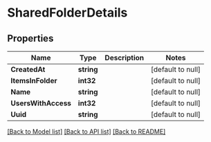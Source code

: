 # SharedFolderDetails

## Properties
Name | Type | Description | Notes
------------ | ------------- | ------------- | -------------
**CreatedAt** | **string** |  | [default to null]
**ItemsInFolder** | **int32** |  | [default to null]
**Name** | **string** |  | [default to null]
**UsersWithAccess** | **int32** |  | [default to null]
**Uuid** | **string** |  | [default to null]

[[Back to Model list]](../README.md#documentation-for-models) [[Back to API list]](../README.md#documentation-for-api-endpoints) [[Back to README]](../README.md)

